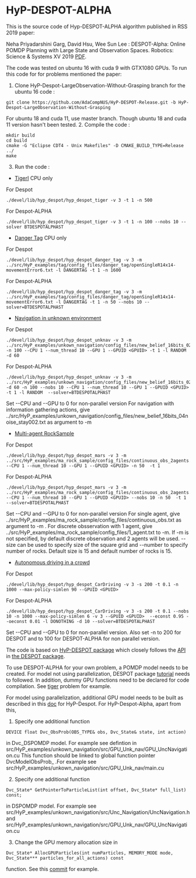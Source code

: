 # HyP-DESPOT-ALPHA

This is the source code of Hyp-DESPOT-ALPHA algorithm published in RSS 2019 paper:

Neha Priyadarshini Garg, David Hsu, Wee Sun Lee : DESPOT-Alpha: Online POMDP Planning with Large State and Observation Spaces. Robotics: Science & Systems XV 2019  [PDF](http://www.roboticsproceedings.org/rss15/p06.pdf).

The code was tested on ubuntu 16 with cuda 9 with GTX1080 GPUs. To run this code for for problems mentioned the paper:

1. Clone HyP-Despot-LargeObservation-Without-Grasping branch for the ubuntu 16 code :
```
git clone https://github.com/AdaCompNUS/HyP-DESPOT-Release.git -b HyP-Despot-LargeObservation-Without-Grasping
```
For ubuntu 18 and cuda 11, use master branch. Though ubuntu 18 and cuda 11 version hasn't been tested.
2. Compile the code :
```
mkdir build
cd build
cmake -G "Eclipse CDT4 - Unix Makefiles" -D CMAKE_BUILD_TYPE=Release ../
make
```
3. Run the code :

* [TigerI](src/HyP_examples/tiger/src) CPU only

For Despot
```
./devel/lib/hyp_despot/hyp_despot_tiger -v 3 -t 1 -n 500
```
For Despot-ALPHA
```
./devel/lib/hyp_despot/hyp_despot_tiger -v 3 -t 1 -n 100 --nobs 10 --solver BTDESPOTALPHAST
```
* [Danger Tag](src/HyP_examples/tag/src) CPU only

For Despot
```
./devel/lib/hyp_despot/hyp_despot_danger_tag -v 3 -m ../src/HyP_examples/tag/config_files/danger_tag/openSingleR14x14-movementError6.txt -l DANGERTAG -t 1 -n 1600

```
For Despot-ALPHA
```
./devel/lib/hyp_despot/hyp_despot_danger_tag -v 3 -m ../src/HyP_examples/tag/config_files/danger_tag/openSingleR14x14-movementError6.txt -l DANGERTAG -t 1 -n 50 --nobs 10 --solver=BTDESPOTALPHAST

```
* [Navigation in unknown environment](src/HyP_examples/unknown_navigation/src)

For Despot
```
./devel/lib/hyp_despot/hyp_despot_unknav -v 3 -m ../src/HyP_examples/unkown_navigation/config_files/new_belief_16bits_02noise.txt -n 100 --CPU 1 --num_thread 10 --GPU 1 --GPUID <GPUID> -t 1 -l RANDOM -d 60

```
For Despot-ALPHA
```
./devel/lib/hyp_despot/hyp_despot_unknav -v 3 -m ../src/HyP_examples/unkown_navigation/config_files/new_belief_16bits_02noise.txt -d 60 -n 100 --nobs 10 --CPU 1 --num_thread 10 --GPU 1 --GPUID <GPUID> -t 1 -l RANDOM  --solver=BTDESPOTALPHAST

```
Set --CPU and --GPU to 0 for non-parallel version
For navigation with information gathering actions, give ../src/HyP_examples/unkown_navigation/config_files/new_belief_16bits_04noise_stay002.txt as argument to -m

* [Multi-agent RockSample](src/HyP_examples/ma_rock_sample/src)

For Despot
```
./devel/lib/hyp_despot/hyp_despot_mars -v 3 -m ../src/HyP_examples/ma_rock_sample/config_files/continuous_obs_2agents.txt --CPU 1 --num_thread 10 --GPU 1 --GPUID <GPUID> -n 50  -t 1

```
For Despot-ALPHA
```
./devel/lib/hyp_despot/hyp_despot_mars -v 3 -m ../src/HyP_examples/ma_rock_sample/config_files/continuous_obs_2agents.txt --CPU 1 --num_thread 10 --GPU 1 --GPUID <GPUID> --nobs 10 -n 50  -t 1 --solver=BTDESPOTALPHAST

```
Set --CPU and --GPU to 0 for non-parallel version
For single agent, give ../src/HyP_examples/ma_rock_sample/config_files/continuous_obs.txt as argument to -m . For discrete obsservation with 1 agent, give ../src/HyP_examples/ma_rock_sample/config_files/1_agent.txt to -m. If -m is not specified, by default discrete observation and 2 agents will be used. --size can be used to specify size of the square grid and --number to specify number of rocks. Default size is 15 and default number of rocks is 15.



* [Autonomous driving in a crowd](src/HyP_examples/CarDriving/src)

For Despot
```
./devel/lib/hyp_despot/hyp_despot_CarDriving -v 3 -s 200 -t 0.1 -n 1000 --max-policy-simlen 90 --GPUID <GPUID>

```
For Despot-ALPHA
```
./devel/lib/hyp_despot/hyp_despot_CarDriving -v 3 -s 200 -t 0.1 --nobs 10 -n 1000 --max-policy-simlen 6 -v 3 --GPUID <GPUID>  --econst 0.95 --oeconst 0.01 -l DONOTHING -d 10 --solver=BTDESPOTALPHAST

```
Set --CPU and --GPU to 0 for non-parallel version. Also set -n to 200 for DESPOT and to 100 for DESPOT-ALPHA for non parallel version.


The code is based on [HyP-DESPOT package](https://github.com/AdaCompNUS/hyp-despot) which closely follows the [API](https://github.com/AdaCompNUS/despot/tree/API_redesign/doc) in [the DESPOT package](https://github.com/AdaCompNUS/despot).

To use DESPOT-ALPHA for your own problem, a POMDP model needs to be created. For model not using parallelization, DESPOT package [tutorial](https://github.com/AdaCompNUS/despot/blob/API_redesign/doc/cpp_model_doc/Tutorial%20on%20Using%20DESPOT%20with%20cpp%20model.md) needs to followed. In addition, dummy GPU functions need to be declared for code compilation. See [tiger](src/HyP_examples/tiger/src/tiger.h) problem for example.

For model using parallelization, additional GPU model needs to be built as described in this [doc](doc/Build_GPU_POMDP_model_with_CUDA.md) for HyP-Despot. For HyP-Despot-Alpha, apart from this,

1) Specify one additional function
```
DEVICE float Dvc_ObsProb(OBS_TYPE& obs, Dvc_State& state, int action)
```
in Dvc_DSPOMDP model. For example see defintion in src/HyP_examples/unkown_navigation/src/GPU_Unk_nav/GPU_UncNavigation.cu This function should be linked to global function pointer DvcModelObsProb_ .For example see  src/HyP_examples/unkown_navigation/src/GPU_Unk_nav/main.cu

2) Specify one additional function
```
Dvc_State* GetPointerToParticleList(int offset, Dvc_State* full_list) const;
```
in DSPOMDP model. For example see  src/HyP_examples/unkown_navigation/src/Unc_Navigation/UncNavigation.h and src/HyP_examples/unkown_navigation/src/GPU_Unk_nav/GPU_UncNavigation.cu

3) Change the GPU memory allocation size in
```
Dvc_State* AllocGPUParticles(int numParticles, MEMORY_MODE mode, Dvc_State*** particles_for_all_actions) const
```
function. See this [commit](https://github.com/nehagarg/hyp-despot-alpha-dev/commit/0ae03f5a87dc8cedd534d5af225ff12e45aa87e5) for example.
